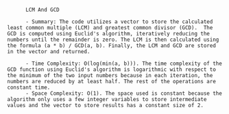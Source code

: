 
          LCM And GCD

          - Summary: The code utilizes a vector to store the calculated least common multiple (LCM) and greatest common divisor (GCD).  The GCD is computed using Euclid's algorithm, iteratively reducing the numbers until the remainder is zero. The LCM is then calculated using the formula (a * b) / GCD(a, b). Finally, the LCM and GCD are stored in the vector and returned.

          - Time Complexity: O(log(min(a, b))). The time complexity of the GCD function using Euclid's algorithm is logarithmic with respect to the minimum of the two input numbers because in each iteration, the numbers are reduced by at least half. The rest of the operations are constant time.
          - Space Complexity: O(1). The space used is constant because the algorithm only uses a few integer variables to store intermediate values and the vector to store results has a constant size of 2.
          